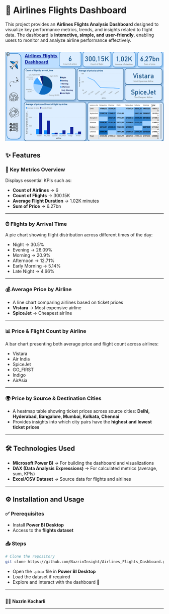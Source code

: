 
# 🛫 Airlines Flights Dashboard

This project provides an **Airlines Flights Analysis Dashboard** designed to visualize key performance metrics, trends, and insights related to flight data.
The dashboard is **interactive, simple, and user-friendly**, enabling users to monitor and analyze airline performance effectively.



## 

<p align="center">
  <img src="dashboard.png" width="800">
</p>  


## ✨ Features

### 🔑 Key Metrics Overview

Displays essential KPIs such as:

* **Count of Airlines** → 6
* **Count of Flights** → 300.15K
* **Average Flight Duration** → 1.02K minutes
* **Sum of Price** → 6.27bn

---

### ⏰ Flights by Arrival Time

A pie chart showing flight distribution across different times of the day:

* Night → 30.5%
* Evening → 26.09%
* Morning → 20.9%
* Afternoon → 12.71%
* Early Morning → 5.14%
* Late Night → 4.66%

---

### 💰 Average Price by Airline

* A line chart comparing airlines based on ticket prices
* **Vistara** → Most expensive airline
* **SpiceJet** → Cheapest airline

---

### 📊 Price & Flight Count by Airline

A bar chart presenting both average price and flight count across airlines:

* Vistara
* Air India
* SpiceJet
* GO\_FIRST
* Indigo
* AirAsia

---

### 🌍 Price by Source & Destination Cities

* A heatmap table showing ticket prices across source cities:
  **Delhi, Hyderabad, Bangalore, Mumbai, Kolkata, Chennai**
* Provides insights into which city pairs have the **highest and lowest ticket prices**

---

## 🛠 Technologies Used

* **Microsoft Power BI** → For building the dashboard and visualizations
* **DAX (Data Analysis Expressions)** → For calculated metrics (average, sum, KPIs)
* **Excel/CSV Dataset** → Source data for flights and airlines

---

## ⚙️ Installation and Usage

### ✅ Prerequisites

* Install **Power BI Desktop**
* Access to the **flights dataset**

### 📥 Steps

```bash
# Clone the repository
git clone https://github.com/NazrinInsight/Airlines_Flights_Dashboard.git
```

* Open the `.pbix` file in **Power BI Desktop**
* Load the dataset if required
* Explore and interact with the dashboard 🚀

---

## 
👩‍💻 **Nazrin Kocharli**

---


